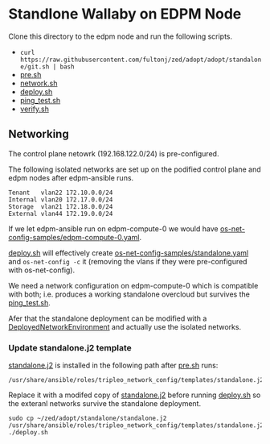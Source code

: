 # Standlone Wallaby on EDPM Node

Clone this directory to the edpm node and run the following scripts.

- `curl https://raw.githubusercontent.com/fultonj/zed/adopt/adopt/standalone/git.sh | bash`
- [pre.sh](pre.sh)
- [network.sh](network.sh)
- [deploy.sh](deploy.sh)
- [ping_test.sh](ping_test.sh)
- [verify.sh](verify.sh)

## Networking

The control plane netowrk (192.168.122.0/24) is pre-configured.

The following isolated networks are set up on the podified control
plane and edpm nodes after edpm-ansible runs.
```
Tenant   vlan22 172.10.0.0/24
Internal vlan20 172.17.0.0/24
Storage  vlan21 172.18.0.0/24
External vlan44 172.19.0.0/24
```
If we let edpm-ansible run on edpm-compute-0 we would have
[os-net-config-samples/edpm-compute-0.yaml](os-net-config-samples/edpm-compute-0.yaml).

[deploy.sh](deploy.sh) will effectively create
[os-net-config-samples/standalone.yaml](os-net-config-samples/standalone.yaml)
and `os-net-config -c` it (removing the vlans if they were
pre-configured with os-net-config).

We need a network configuration on edpm-compute-0 which
is compatible with both; i.e. produces a working standalone
overcloud but survives the [ping_test.sh](ping_test.sh).

Afer that the standalone deployment can be modified with a
[DeployedNetworkEnvironment](https://review.opendev.org/c/openstack/tripleo-quickstart-extras/+/834352/81/roles/standalone/tasks/storage-network.yml)
and actually use the isolated networks.

### Update standalone.j2 template

[standalone.j2](https://opendev.org/openstack/tripleo-ansible/src/branch/master/tripleo_ansible/roles/tripleo_network_config/templates/standalone.j2)
is installed in the following path after [pre.sh](pre.sh) runs:
```
/usr/share/ansible/roles/tripleo_network_config/templates/standalone.j2
```
Replace it with a modifed copy of [standalone.j2](standalone.j2)
before running [deploy.sh](deploy.sh) so the exteranl networks
survive the standalone deployment.
```
sudo cp ~/zed/adopt/standalone/standalone.j2 /usr/share/ansible/roles/tripleo_network_config/templates/standalone.j2
./deploy.sh
```
